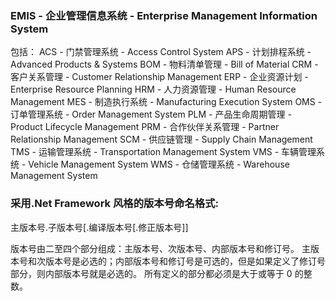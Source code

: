 ﻿### EMIS - 企业管理信息系统 - Enterprise Management Information  System
包括：
ACS - 门禁管理系统 - Access Control System
APS - 计划排程系统 - Advanced Products & Systems
BOM - 物料清单管理 - Bill of Material
CRM - 客户关系管理 - Customer Relationship Management
ERP - 企业资源计划 - Enterprise Resource Planning
HRM - 人力资源管理 - Human Resource Management
MES - 制造执行系统 - Manufacturing Execution System
OMS - 订单管理系统 - Order Management System
PLM - 产品生命周期管理 - Product Lifecycle Management
PRM - 合作伙伴关系管理 - Partner Relationship Management
SCM - 供应链管理 - Supply Chain Management
TMS - 运输管理系统 - Transportation Management System
VMS - 车辆管理系统 - Vehicle Management System
WMS - 仓储管理系统 - Warehouse Management System

### 采用.Net Framework 风格的版本号命名格式:

主版本号.子版本号[.编译版本号[.修正版本号]]

版本号由二至四个部分组成：主版本号、次版本号、内部版本号和修订号。
主版本号和次版本号是必选的；内部版本号和修订号是可选的，但是如果定义了修订号部分，则内部版本号就是必选的。
所有定义的部分都必须是大于或等于 0 的整数。